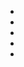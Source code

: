 - 
- 
- 
- 
-

<!---
Dhanushjayashekar/Dhanushjayashekar is a ✨ special ✨ repository because its `README.md` (this file) appears on your GitHub profile.
You can click the Preview link to take a look at your changes.
--->
